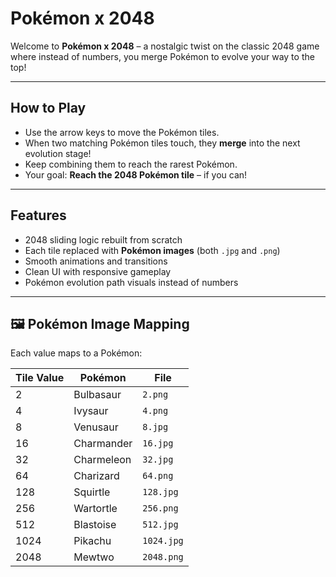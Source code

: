 # Pokémon x 2048

Welcome to **Pokémon x 2048** – a nostalgic twist on the classic 2048 game where instead of numbers, you merge Pokémon to evolve your way to the top!

---

## How to Play

- Use the arrow keys to move the Pokémon tiles.
- When two matching Pokémon tiles touch, they **merge** into the next evolution stage!
- Keep combining them to reach the rarest Pokémon.
- Your goal: **Reach the 2048 Pokémon tile** – if you can!

---

##  Features

-  2048 sliding logic rebuilt from scratch
-  Each tile replaced with **Pokémon images** (both `.jpg` and `.png`)
-  Smooth animations and transitions
-  Clean UI with responsive gameplay
-  Pokémon evolution path visuals instead of numbers

---

## 🖼 Pokémon Image Mapping

Each value maps to a Pokémon:

| Tile Value | Pokémon      | File            |
|------------|--------------|-----------------|
| 2          | Bulbasaur    | `2.png`         |
| 4          | Ivysaur      | `4.png`         |
| 8          | Venusaur     | `8.jpg`         |
| 16         | Charmander   | `16.jpg`        |
| 32         | Charmeleon   | `32.jpg`        |
| 64         | Charizard    | `64.png`        |
| 128        | Squirtle     | `128.jpg`       |
| 256        | Wartortle    | `256.png`       |
| 512        | Blastoise    | `512.jpg`       |
| 1024       | Pikachu      | `1024.jpg`      |
| 2048       | Mewtwo       | `2048.png`      |
